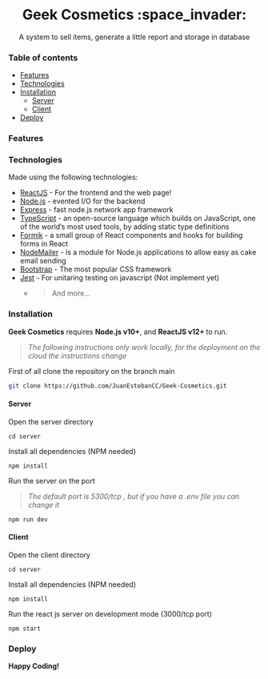 <h1 align="center">Geek Cosmetics :space_invader:</h1>

<p align="center"> 
A system to sell items, generate a little report and storage in database 
</p>


### Table of contents
- [Features](#features)
- [Technologies](#technologies)
- [Installation](#installation)
  - [Server](#server)
  - [Client](#client)
- [Deploy](#deploy)

### Features


### Technologies

Made using the following technologies:

- [ReactJS] - For the frontend and the web page!
- [Node.js] - evented I/O for the backend
- [Express] - fast node.js network app framework
- [TypeScript] - an open-source language which builds on JavaScript, one of the world’s most used tools, by adding static type definitions
- [Formik] - a small group of React components and hooks for building forms in React
- [NodeMailer] - is a module for Node.js applications to allow easy as cake email sending
- [Bootstrap] - The most popular CSS framework
- [Jest] - For unitaring testing on javascript (Not implement yet)
  - > And more...

### Installation

<b>Geek Cosmetics</b> requires <b>Node.js v10+</b>, and <b>ReactJS v12+ </b> to run.

> _The following instructions only work locally, for the deployment on the cloud the instructions change_

First of all clone the repository on the branch main

```bash
git clone https://github.com/JuanEstebanCC/Geek-Cosmetics.git
```

#### Server
Open the server directory
```
cd server
```
Install all dependencies (NPM needed)
```
npm install 
```
Run the server on the port 
>*The default port is 5300/tcp , but if you have a .env file you can change it*
```
npm run dev
```
#### Client
Open the client directory
```
cd server
```
Install all dependencies (NPM needed)
```
npm install 
```
Run the react js server on development mode (3000/tcp port)
```
npm start
```
### Deploy

<b align="center"> **Happy Coding!**</b>

[bootstrap]: https://getbootstrap.com/
[formik]: https://formik.org/
[joi]: https://joi.dev/
[nodemailer]: https://nodemailer.com
[node.js]: http://nodejs.org
[express]: http://expressjs.com
[reactjs]: https://reactjs.org
[express]: https://expressjs.com/
[jest]: https://jestjs.io/
[typescript]: https://www.typescriptlang.org/
